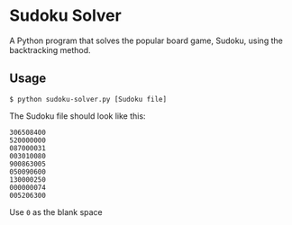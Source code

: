 # Sudoku Solver
A Python program that solves the popular board game, Sudoku, using the backtracking method.

## Usage
`$ python sudoku-solver.py [Sudoku file]`

The Sudoku file should look like this:

```
306508400
520000000
087000031
003010080
900863005
050090600
130000250
000000074
005206300
```

Use `0` as the blank space